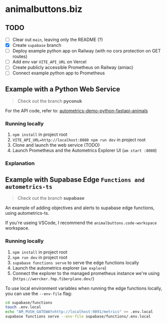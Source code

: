 # animalbuttons.biz

## TODO

- [ ] Clear out `main`, leaving only the README (?)
- [x] Create `supabase` branch
- [ ] Deploy example python app on Railway (with no cors protection on GET routes)
- [ ] Add env var `VITE_API_URL` on Vercel
- [ ] Create publicly accessible Prometheus on Railway (amiac)
- [ ] Connect example python app to Prometheus

## Example with a Python Web Service

> Check out the branch **pyconuk**

For the API code, refer to: [autometrics-demo-python-fastapi-animals](https://github.com/autometrics-dev/autometrics-demo-python-fastapi-animals)

### Running locally

1. `npm install` in project root
2. `VITE_API_URL=http://localhost:8080 npm run dev` in project root
3. Clone and launch the web service (TODO)
4. Launch Prometheus and the Autometrics Explorer UI (`am start :8080`)


### Explanation


## Example with Supabase Edge `Functions and autometrics-ts`

> Check out the branch **supabase**

An example of adding objectives and alerts to supabase edge functions, using autometrics-ts.

If you're useing VSCode, I recommend the `animalbuttons.code-workspace` workspace.

### Running locally

1. `npm install` in project root
2. `npm run dev` in project root
3. `supabase functions serve` to serve the edge functions locally
4. Launch the autometrics explorer (`am explore`)
5. Connect the explorer to the managed prometheus instance we're using (`https://wercker.fmp.fiberplane.dev/`)

To use local environment variables when running the edge functions locally, you can use the `--env-file` flag:

```sh
cd supabase/functions
touch .env.local
echo "AM_PUSH_GATEWAY=http://localhost:9091/metrics" >> .env.local
supabase functions serve --env-file supabase/functions/.env.local
```